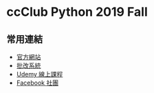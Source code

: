 # ccClub Python 2019 Fall

## 常用連結

* [官方網站](https://www.ccclub.io)
* [批改系統](https://judge.ccclub.io)
* [Udemy 線上課程](https://www.udemy.com/course/ccclub-python-for-beginners)
* [Facebook 社團](https://www.facebook.com/groups/665222193960513)